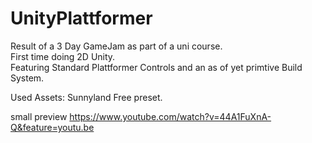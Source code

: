 # UnityPlattformer
Result of a 3 Day GameJam as part of a uni course. <br />
First time doing 2D Unity.                         <br />
Featuring Standard Plattformer Controls and an as of yet primtive Build System.<br />

Used Assets: Sunnyland Free preset.

small preview
https://www.youtube.com/watch?v=44A1FuXnA-Q&feature=youtu.be
